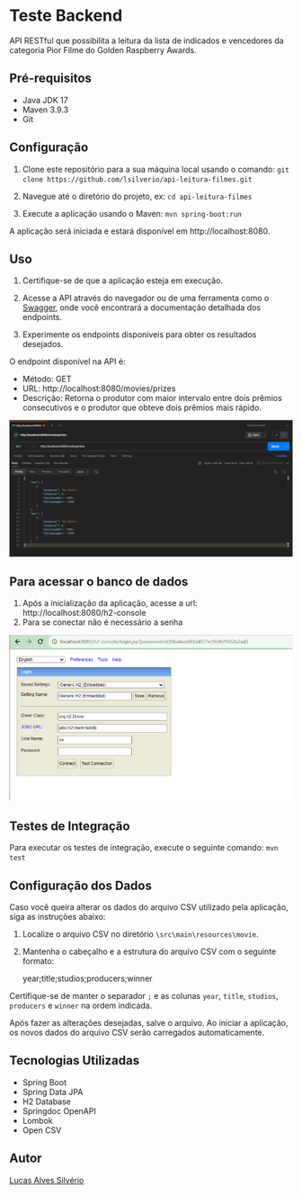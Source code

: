 # Teste Backend

API RESTful que possibilita a leitura da lista de indicados e vencedores
da categoria Pior Filme do Golden Raspberry Awards.

## Pré-requisitos

- Java JDK 17
- Maven 3.9.3
- Git

## Configuração

1. Clone este repositório para a sua máquina local usando o comando: `git clone https://github.com/lsilverio/api-leitura-filmes.git`

2. Navegue até o diretório do projeto, ex: `cd api-leitura-filmes`

3. Execute a aplicação usando o Maven: `mvn spring-boot:run`

A aplicação será iniciada e estará disponível em http://localhost:8080.

## Uso

1. Certifique-se de que a aplicação esteja em execução.

2. Acesse a API através do navegador ou de uma ferramenta como o [Swagger](http://localhost:8080/swagger-ui.html), onde você encontrará a documentação detalhada dos endpoints.

3. Experimente os endpoints disponíveis para obter os resultados desejados.

O endpoint disponível na API é:

- Método: GET
- URL: http://localhost:8080/movies/prizes
- Descrição: Retorna o produtor com maior intervalo entre dois prêmios consecutivos e o produtor que obteve dois prêmios mais rápido.

![Exemplo de Requisição no Postman](https://github.com/lsilverio/api-leitura-filmes/blob/master/src/main/resources/static/img/teste_postman.png)

## Para acessar o banco de dados

1. Após a inicialização da aplicação, acesse a url: http://localhost:8080/h2-console
2. Para se conectar não é necessário a senha

![Exemplo conexão h2-console](https://github.com/lsilverio/api-leitura-filmes/blob/master/src/main/resources/static/img/connect_h2_console.png)

## Testes de Integração

Para executar os testes de integração, execute o seguinte comando: `mvn test`

## Configuração dos Dados

Caso você queira alterar os dados do arquivo CSV utilizado pela aplicação, siga as instruções abaixo:

1. Localize o arquivo CSV no diretório `\src\main\resources\movie`.
2. Mantenha o cabeçalho e a estrutura do arquivo CSV com o seguinte formato:

    
    year;title;studios;producers;winner

Certifique-se de manter o separador `;` e as colunas `year`, `title`, `studios`, `producers` e `winner` na ordem indicada.

Após fazer as alterações desejadas, salve o arquivo. Ao iniciar a aplicação, os novos dados do arquivo CSV serão carregados automaticamente.

## Tecnologias Utilizadas

- Spring Boot
- Spring Data JPA
- H2 Database
- Springdoc OpenAPI
- Lombok
- Open CSV

## Autor

[Lucas Alves Silvério](https://www.linkedin.com/in/lucas-silverio/)
